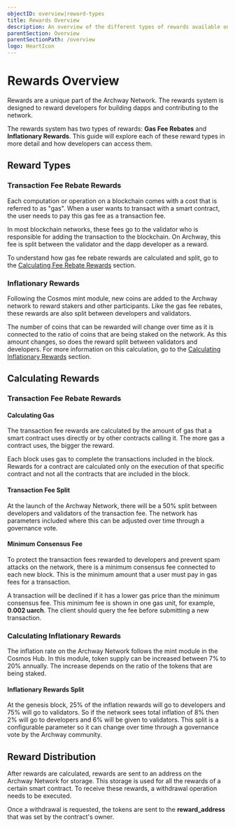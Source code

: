 ```yaml
---
objectID: overview|reward-types
title: Rewards Overview
description: An overview of the different types of rewards available on the Archway network
parentSection: Overview
parentSectionPath: /overview
logo: HeartIcon
---
```


# Rewards Overview

Rewards are a unique part of the Archway Network. The rewards system is designed to reward developers for building dapps and contributing to the network.

The rewards system has two types of rewards: **Gas Fee Rebates** and **Inflationary Rewards**. This guide will explore each of these reward types in more detail and how developers can access them.

## Reward Types

### Transaction Fee Rebate Rewards

Each computation or operation on a blockchain comes with a cost that is referred to as "gas". When a user wants to transact with a smart contract, the user needs to pay this gas fee as a transaction fee.

In most blockchain networks, these fees go to the validator who is responsible for adding the transaction to the blockchain. On Archway, this fee is split between the validator and the dapp developer as a reward.

To understand how gas fee rebate rewards are calculated and split, go to the [Calculating Fee Rebate Rewards](#calculating-gas) section.

### Inflationary Rewards

Following the Cosmos mint module, new coins are added to the Archway network to reward stakers and other participants. Like the gas fee rebates, these rewards are also split between developers and validators.

The number of coins that can be rewarded will change over time as it is connected to the ratio of coins that are being staked on the network. As this amount changes, so does the reward split between validators and developers. For more information on this calculation, go to the [Calculating Inflationary Rewards](#calculating-inflationary-rewards) section.

## Calculating Rewards

### Transaction Fee Rebate Rewards

#### Calculating Gas

The transaction fee rewards are calculated by the amount of gas that a smart contract uses directly or by other contracts calling it. The more gas a contract uses, the bigger the reward.

Each block uses gas to complete the transactions included in the block. Rewards for a contract are calculated only on the execution of that specific contract and not all the contracts that are included in the block.

#### Transaction Fee Split

At the launch of the Archway Network, there will be a 50% split between developers and validators of the transaction fee. The network has parameters included where this can be adjusted over time through a governance vote.

#### Minimum Consensus Fee

To protect the transaction fees rewarded to developers and prevent spam attacks on the network, there is a minimum consensus fee connected to each new block. This is the minimum amount that a user must pay in gas fees for a transaction.

A transaction will be declined if it has a lower gas price than the minimum consensus fee. This minimum fee is shown in one gas unit, for example, **0.002 uarch**. The client should query the fee before submitting a new transaction.

### Calculating Inflationary Rewards

The inflation rate on the Archway Network follows the mint module in the Cosmos Hub. In this module, token supply can be increased between 7% to 20% annually. The increase depends on the ratio of the tokens that are being staked.

#### Inflationary Rewards Split

At the genesis block, 25% of the inflation rewards will go to developers and 75% will go to validators. So if the network sees total inflation of 8% then 2% will go to developers and 6% will be given to validators. This split is a configurable parameter so it can change over time through a governance vote by the Archway community.

## Reward Distribution

After rewards are calculated, rewards are sent to an address on the Archway Network for storage. This storage is used for all the rewards of a certain smart contract. To receive these rewards, a withdrawal operation needs to be executed.

Once a withdrawal is requested, the tokens are sent to the **reward_address** that was set by the contract's owner.
